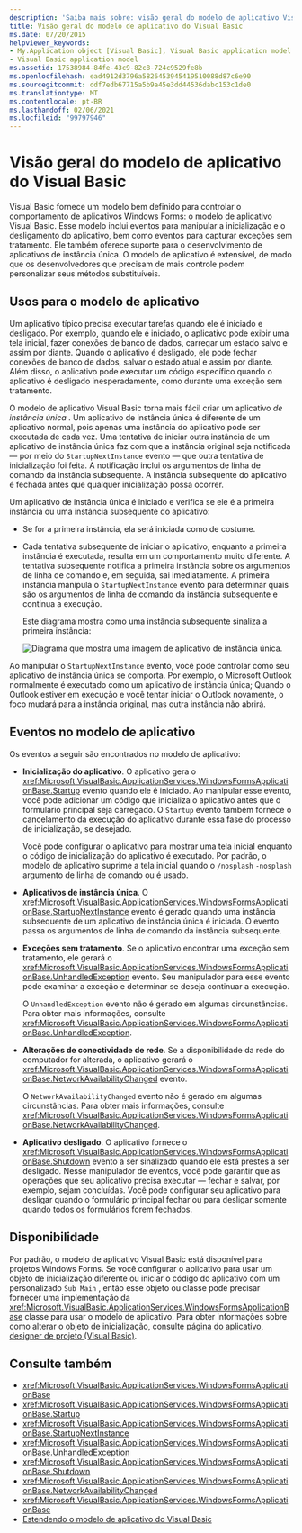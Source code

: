 ```yaml
---
description: 'Saiba mais sobre: visão geral do modelo de aplicativo Visual Basic'
title: Visão geral do modelo de aplicativo do Visual Basic
ms.date: 07/20/2015
helpviewer_keywords:
- My.Application object [Visual Basic], Visual Basic application model
- Visual Basic application model
ms.assetid: 17538984-84fe-43c9-82c8-724c9529fe8b
ms.openlocfilehash: ead4912d3796a5826453945419510088d87c6e90
ms.sourcegitcommit: ddf7edb67715a5b9a45e3dd44536dabc153c1de0
ms.translationtype: MT
ms.contentlocale: pt-BR
ms.lasthandoff: 02/06/2021
ms.locfileid: "99797946"
---
```

# <a name="overview-of-the-visual-basic-application-model"></a>Visão geral do modelo de aplicativo do Visual Basic

Visual Basic fornece um modelo bem definido para controlar o comportamento de aplicativos Windows Forms: o modelo de aplicativo Visual Basic. Esse modelo inclui eventos para manipular a inicialização e o desligamento do aplicativo, bem como eventos para capturar exceções sem tratamento. Ele também oferece suporte para o desenvolvimento de aplicativos de instância única. O modelo de aplicativo é extensível, de modo que os desenvolvedores que precisam de mais controle podem personalizar seus métodos substituíveis.  
  
## <a name="uses-for-the-application-model"></a>Usos para o modelo de aplicativo  

 Um aplicativo típico precisa executar tarefas quando ele é iniciado e desligado. Por exemplo, quando ele é iniciado, o aplicativo pode exibir uma tela inicial, fazer conexões de banco de dados, carregar um estado salvo e assim por diante. Quando o aplicativo é desligado, ele pode fechar conexões de banco de dados, salvar o estado atual e assim por diante. Além disso, o aplicativo pode executar um código específico quando o aplicativo é desligado inesperadamente, como durante uma exceção sem tratamento.  
  
 O modelo de aplicativo Visual Basic torna mais fácil criar um aplicativo *de instância única* . Um aplicativo de instância única é diferente de um aplicativo normal, pois apenas uma instância do aplicativo pode ser executada de cada vez. Uma tentativa de iniciar outra instância de um aplicativo de instância única faz com que a instância original seja notificada — por meio do `StartupNextInstance` evento — que outra tentativa de inicialização foi feita. A notificação inclui os argumentos de linha de comando da instância subsequente. A instância subsequente do aplicativo é fechada antes que qualquer inicialização possa ocorrer.  
  
 Um aplicativo de instância única é iniciado e verifica se ele é a primeira instância ou uma instância subsequente do aplicativo:  
  
- Se for a primeira instância, ela será iniciada como de costume.  
  
- Cada tentativa subsequente de iniciar o aplicativo, enquanto a primeira instância é executada, resulta em um comportamento muito diferente. A tentativa subsequente notifica a primeira instância sobre os argumentos de linha de comando e, em seguida, sai imediatamente. A primeira instância manipula o `StartupNextInstance` evento para determinar quais são os argumentos de linha de comando da instância subsequente e continua a execução.  
  
     Este diagrama mostra como uma instância subsequente sinaliza a primeira instância:  
  
     ![Diagrama que mostra uma imagem de aplicativo de instância única.](./media/overview-of-the-visual-basic-application-model/single-instance-application.gif)  
  
 Ao manipular o `StartupNextInstance` evento, você pode controlar como seu aplicativo de instância única se comporta. Por exemplo, o Microsoft Outlook normalmente é executado como um aplicativo de instância única; Quando o Outlook estiver em execução e você tentar iniciar o Outlook novamente, o foco mudará para a instância original, mas outra instância não abrirá.  
  
## <a name="events-in-the-application-model"></a>Eventos no modelo de aplicativo  

 Os eventos a seguir são encontrados no modelo de aplicativo:  
  
- **Inicialização do aplicativo**. O aplicativo gera o <xref:Microsoft.VisualBasic.ApplicationServices.WindowsFormsApplicationBase.Startup> evento quando ele é iniciado. Ao manipular esse evento, você pode adicionar um código que inicializa o aplicativo antes que o formulário principal seja carregado. O `Startup` evento também fornece o cancelamento da execução do aplicativo durante essa fase do processo de inicialização, se desejado.  
  
     Você pode configurar o aplicativo para mostrar uma tela inicial enquanto o código de inicialização do aplicativo é executado. Por padrão, o modelo de aplicativo suprime a tela inicial quando o `/nosplash` `-nosplash` argumento de linha de comando ou é usado.  
  
- **Aplicativos de instância única**. O <xref:Microsoft.VisualBasic.ApplicationServices.WindowsFormsApplicationBase.StartupNextInstance> evento é gerado quando uma instância subsequente de um aplicativo de instância única é iniciada. O evento passa os argumentos de linha de comando da instância subsequente.  
  
- **Exceções sem tratamento**. Se o aplicativo encontrar uma exceção sem tratamento, ele gerará o <xref:Microsoft.VisualBasic.ApplicationServices.WindowsFormsApplicationBase.UnhandledException> evento. Seu manipulador para esse evento pode examinar a exceção e determinar se deseja continuar a execução.  
  
     O `UnhandledException` evento não é gerado em algumas circunstâncias. Para obter mais informações, consulte <xref:Microsoft.VisualBasic.ApplicationServices.WindowsFormsApplicationBase.UnhandledException>.  
  
- **Alterações de conectividade de rede**. Se a disponibilidade da rede do computador for alterada, o aplicativo gerará o <xref:Microsoft.VisualBasic.ApplicationServices.WindowsFormsApplicationBase.NetworkAvailabilityChanged> evento.  
  
     O `NetworkAvailabilityChanged` evento não é gerado em algumas circunstâncias. Para obter mais informações, consulte <xref:Microsoft.VisualBasic.ApplicationServices.WindowsFormsApplicationBase.NetworkAvailabilityChanged>.  
  
- **Aplicativo desligado**. O aplicativo fornece o <xref:Microsoft.VisualBasic.ApplicationServices.WindowsFormsApplicationBase.Shutdown> evento a ser sinalizado quando ele está prestes a ser desligado. Nesse manipulador de eventos, você pode garantir que as operações que seu aplicativo precisa executar — fechar e salvar, por exemplo, sejam concluídas. Você pode configurar seu aplicativo para desligar quando o formulário principal fechar ou para desligar somente quando todos os formulários forem fechados.  
  
## <a name="availability"></a>Disponibilidade  

 Por padrão, o modelo de aplicativo Visual Basic está disponível para projetos Windows Forms. Se você configurar o aplicativo para usar um objeto de inicialização diferente ou iniciar o código do aplicativo com um personalizado `Sub Main` , então esse objeto ou classe pode precisar fornecer uma implementação da <xref:Microsoft.VisualBasic.ApplicationServices.WindowsFormsApplicationBase> classe para usar o modelo de aplicativo. Para obter informações sobre como alterar o objeto de inicialização, consulte [página do aplicativo, designer de projeto (Visual Basic)](/visualstudio/ide/reference/application-page-project-designer-visual-basic).  
  
## <a name="see-also"></a>Consulte também

- <xref:Microsoft.VisualBasic.ApplicationServices.WindowsFormsApplicationBase>
- <xref:Microsoft.VisualBasic.ApplicationServices.WindowsFormsApplicationBase.Startup>
- <xref:Microsoft.VisualBasic.ApplicationServices.WindowsFormsApplicationBase.StartupNextInstance>
- <xref:Microsoft.VisualBasic.ApplicationServices.WindowsFormsApplicationBase.UnhandledException>
- <xref:Microsoft.VisualBasic.ApplicationServices.WindowsFormsApplicationBase.Shutdown>
- <xref:Microsoft.VisualBasic.ApplicationServices.WindowsFormsApplicationBase.NetworkAvailabilityChanged>
- <xref:Microsoft.VisualBasic.ApplicationServices.WindowsFormsApplicationBase>
- [Estendendo o modelo de aplicativo do Visual Basic](../customizing-extending-my/extending-the-visual-basic-application-model.md)
